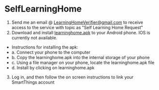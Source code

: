 # SelfLearningHome

1. Send me an email @ LearningHomeVerifier@gmail.com to receive access to the service with topic as "Self Learning Home Request"
2. Download and install [learninghome.apk](https://github.com/gearsmotion789/SelfLearningHome/raw/master/learninghome.apk) to your Android phone. IOS is currently not available.
  - Instructions for installing the apk:
  - a. Connect your phone to the computer
  - b. Copy the learninghome.apk into the internal storage of your phone
  - c. Using a file manager on your phone, locate the learninghome.apk file
  - d. Install by clicking on learninghome.apk
3. Log in, and then follow the on screen instructions to link your SmartThings account
